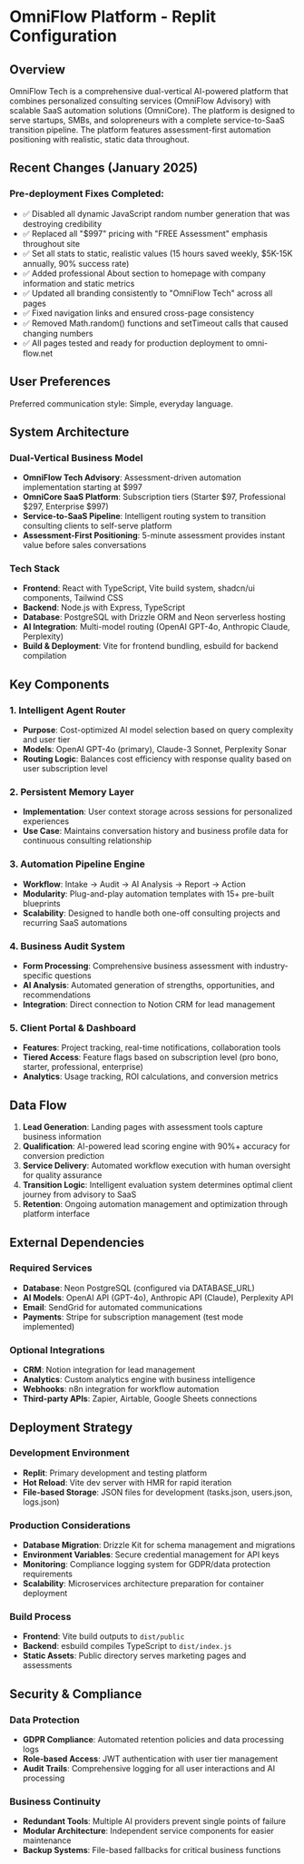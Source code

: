 # OmniFlow Platform - Replit Configuration

## Overview

OmniFlow Tech is a comprehensive dual-vertical AI-powered platform that combines personalized consulting services (OmniFlow Advisory) with scalable SaaS automation solutions (OmniCore). The platform is designed to serve startups, SMBs, and solopreneurs with a complete service-to-SaaS transition pipeline. The platform features assessment-first automation positioning with realistic, static data throughout.

## Recent Changes (January 2025)

### Pre-deployment Fixes Completed:
- ✅ Disabled all dynamic JavaScript random number generation that was destroying credibility
- ✅ Replaced all "$997" pricing with "FREE Assessment" emphasis throughout site
- ✅ Set all stats to static, realistic values (15 hours saved weekly, $5K-15K annually, 90% success rate)
- ✅ Added professional About section to homepage with company information and static metrics
- ✅ Updated all branding consistently to "OmniFlow Tech" across all pages
- ✅ Fixed navigation links and ensured cross-page consistency
- ✅ Removed Math.random() functions and setTimeout calls that caused changing numbers
- ✅ All pages tested and ready for production deployment to omni-flow.net

## User Preferences

Preferred communication style: Simple, everyday language.

## System Architecture

### Dual-Vertical Business Model
- **OmniFlow Tech Advisory**: Assessment-driven automation implementation starting at $997
- **OmniCore SaaS Platform**: Subscription tiers (Starter $97, Professional $297, Enterprise $997)
- **Service-to-SaaS Pipeline**: Intelligent routing system to transition consulting clients to self-serve platform
- **Assessment-First Positioning**: 5-minute assessment provides instant value before sales conversations

### Tech Stack
- **Frontend**: React with TypeScript, Vite build system, shadcn/ui components, Tailwind CSS
- **Backend**: Node.js with Express, TypeScript
- **Database**: PostgreSQL with Drizzle ORM and Neon serverless hosting
- **AI Integration**: Multi-model routing (OpenAI GPT-4o, Anthropic Claude, Perplexity)
- **Build & Deployment**: Vite for frontend bundling, esbuild for backend compilation

## Key Components

### 1. Intelligent Agent Router
- **Purpose**: Cost-optimized AI model selection based on query complexity and user tier
- **Models**: OpenAI GPT-4o (primary), Claude-3 Sonnet, Perplexity Sonar
- **Routing Logic**: Balances cost efficiency with response quality based on user subscription level

### 2. Persistent Memory Layer
- **Implementation**: User context storage across sessions for personalized experiences
- **Use Case**: Maintains conversation history and business profile data for continuous consulting relationship

### 3. Automation Pipeline Engine
- **Workflow**: Intake → Audit → AI Analysis → Report → Action
- **Modularity**: Plug-and-play automation templates with 15+ pre-built blueprints
- **Scalability**: Designed to handle both one-off consulting projects and recurring SaaS automations

### 4. Business Audit System
- **Form Processing**: Comprehensive business assessment with industry-specific questions
- **AI Analysis**: Automated generation of strengths, opportunities, and recommendations
- **Integration**: Direct connection to Notion CRM for lead management

### 5. Client Portal & Dashboard
- **Features**: Project tracking, real-time notifications, collaboration tools
- **Tiered Access**: Feature flags based on subscription level (pro bono, starter, professional, enterprise)
- **Analytics**: Usage tracking, ROI calculations, and conversion metrics

## Data Flow

1. **Lead Generation**: Landing pages with assessment tools capture business information
2. **Qualification**: AI-powered lead scoring engine with 90%+ accuracy for conversion prediction
3. **Service Delivery**: Automated workflow execution with human oversight for quality assurance
4. **Transition Logic**: Intelligent evaluation system determines optimal client journey from advisory to SaaS
5. **Retention**: Ongoing automation management and optimization through platform interface

## External Dependencies

### Required Services
- **Database**: Neon PostgreSQL (configured via DATABASE_URL)
- **AI Models**: OpenAI API (GPT-4o), Anthropic API (Claude), Perplexity API
- **Email**: SendGrid for automated communications
- **Payments**: Stripe for subscription management (test mode implemented)

### Optional Integrations
- **CRM**: Notion integration for lead management
- **Analytics**: Custom analytics engine with business intelligence
- **Webhooks**: n8n integration for workflow automation
- **Third-party APIs**: Zapier, Airtable, Google Sheets connections

## Deployment Strategy

### Development Environment
- **Replit**: Primary development and testing platform
- **Hot Reload**: Vite dev server with HMR for rapid iteration
- **File-based Storage**: JSON files for development (tasks.json, users.json, logs.json)

### Production Considerations
- **Database Migration**: Drizzle Kit for schema management and migrations
- **Environment Variables**: Secure credential management for API keys
- **Monitoring**: Compliance logging system for GDPR/data protection requirements
- **Scalability**: Microservices architecture preparation for container deployment

### Build Process
- **Frontend**: Vite build outputs to `dist/public`
- **Backend**: esbuild compiles TypeScript to `dist/index.js`
- **Static Assets**: Public directory serves marketing pages and assessments

## Security & Compliance

### Data Protection
- **GDPR Compliance**: Automated retention policies and data processing logs
- **Role-based Access**: JWT authentication with user tier management
- **Audit Trails**: Comprehensive logging for all user interactions and AI processing

### Business Continuity
- **Redundant Tools**: Multiple AI providers prevent single points of failure
- **Modular Architecture**: Independent service components for easier maintenance
- **Backup Systems**: File-based fallbacks for critical business functions